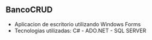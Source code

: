 
## BancoCRUD

- Aplicacion de escritorio utilizando Windows Forms
- Tecnologias utilizadas: C# - ADO.NET - SQL SERVER



